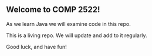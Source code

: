 ## Welcome to COMP 2522!

As we learn Java we will examine code in this repo.

This is a living repo. We will update and add to it regularly.

Good luck, and have fun!
